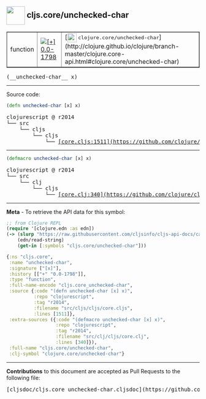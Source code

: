 ## <img width="48px" valign="middle" src="http://i.imgur.com/Hi20huC.png"> cljs.core/unchecked-char

 <table border="1">
<tr>

<td>function</td>
<td><a href="https://github.com/cljsinfo/cljs-api-docs/tree/0.0-1798"><img valign="middle" alt="[+] 0.0-1798" src="https://img.shields.io/badge/+-0.0--1798-lightgrey.svg"></a> </td>
<td>
[<img height="24px" valign="middle" src="http://i.imgur.com/1GjPKvB.png"> <samp>clojure.core/unchecked-char</samp>](http://clojure.github.io/clojure/branch-master/clojure.core-api.html#clojure.core/unchecked-char)
</td>
</tr>
</table>

 <samp>
(__unchecked-char__ x)<br>
</samp>

---





Source code:

```clj
(defn unchecked-char [x] x)
```

 <pre>
clojurescript @ r2014
└── src
    └── cljs
        └── cljs
            └── <ins>[core.cljs:1511](https://github.com/clojure/clojurescript/blob/r2014/src/cljs/cljs/core.cljs#L1511)</ins>
</pre>


---

```clj
(defmacro unchecked-char [x] x)
```

 <pre>
clojurescript @ r2014
└── src
    └── clj
        └── cljs
            └── <ins>[core.clj:340](https://github.com/clojure/clojurescript/blob/r2014/src/clj/cljs/core.clj#L340)</ins>
</pre>

---

__Meta__ - To retrieve the API data for this symbol:

```clj
;; from Clojure REPL
(require '[clojure.edn :as edn])
(-> (slurp "https://raw.githubusercontent.com/cljsinfo/cljs-api-docs/catalog/cljs-api.edn")
    (edn/read-string)
    (get-in [:symbols "cljs.core/unchecked-char"]))
```

```clj
{:ns "cljs.core",
 :name "unchecked-char",
 :signature ["[x]"],
 :history [["+" "0.0-1798"]],
 :type "function",
 :full-name-encode "cljs.core_unchecked-char",
 :source {:code "(defn unchecked-char [x] x)",
          :repo "clojurescript",
          :tag "r2014",
          :filename "src/cljs/cljs/core.cljs",
          :lines [1511]},
 :extra-sources ({:code "(defmacro unchecked-char [x] x)",
                  :repo "clojurescript",
                  :tag "r2014",
                  :filename "src/clj/cljs/core.clj",
                  :lines [340]}),
 :full-name "cljs.core/unchecked-char",
 :clj-symbol "clojure.core/unchecked-char"}

```

---

__Contributions__ to this document are accepted as Pull Requests to the following file:

 <pre>
[cljsdoc/cljs.core_unchecked-char.cljsdoc](https://github.com/cljsinfo/cljs-api-docs/blob/master/cljsdoc/cljs.core_unchecked-char.cljsdoc)
</pre>

